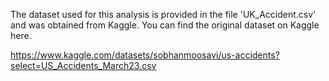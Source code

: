 The dataset used for this analysis is provided in the file 'UK_Accident.csv' and was obtained from Kaggle. You can find the original dataset on Kaggle here.

https://www.kaggle.com/datasets/sobhanmoosavi/us-accidents?select=US_Accidents_March23.csv
